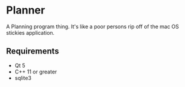 # Planner

A Planning program thing. It's like a poor persons rip off of the mac OS
stickies application. 

## Requirements

- Qt 5
- C++ 11 or greater
- sqlite3


